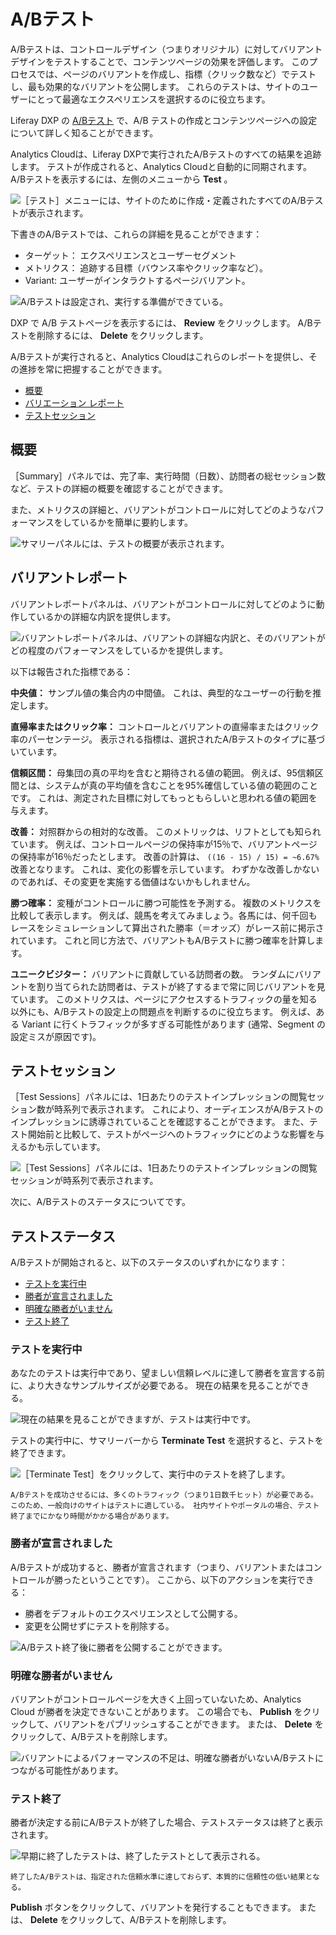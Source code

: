 # A/Bテスト

A/Bテストは、コントロールデザイン（つまりオリジナル）に対してバリアントデザインをテストすることで、コンテンツページの効果を評価します。 このプロセスでは、ページのバリアントを作成し、指標（クリック数など）でテストし、最も効果的なバリアントを公開します。 これらのテストは、サイトのユーザーにとって最適なエクスペリエンスを選択するのに役立ちます。

Liferay DXP の [A/Bテスト](https://learn.liferay.com/dxp/latest/ja/site-building/optimizing-sites/ab-testing/ab-testing.html) で、A/B テストの作成とコンテンツページへの設定について詳しく知ることができます。

Analytics Cloudは、Liferay DXPで実行されたA/Bテストのすべての結果を追跡します。 テストが作成されると、Analytics Cloudと自動的に同期されます。 A/Bテストを表示するには、左側のメニューから **Test** 。

![［テスト］メニューには、サイトのために作成・定義されたすべてのA/Bテストが表示されます。](a-b-testing/images/01.png)

下書きのA/Bテストでは、これらの詳細を見ることができます：

* ターゲット： エクスペリエンスとユーザーセグメント
* メトリクス： 追跡する目標（バウンス率やクリック率など）。
* Variant: ユーザーがインタラクトするページバリアント。

![A/Bテストは設定され、実行する準備ができている。](a-b-testing/images/02.png)

DXP で A/B テストページを表示するには、 **Review** をクリックします。 A/Bテストを削除するには、 **Delete** をクリックします。

A/Bテストが実行されると、Analytics Cloudはこれらのレポートを提供し、その進捗を常に把握することができます。

* [概要](#summary)
* [バリエーション レポート](#variant-report)
* [テストセッション](#test-sessions)

## 概要

［Summary］パネルでは、完了率、実行時間（日数）、訪問者の総セッション数など、テストの詳細の概要を確認することができます。

また、メトリクスの詳細と、バリアントがコントロールに対してどのようなパフォーマンスをしているかを簡単に要約します。

![サマリーパネルには、テストの概要が表示されます。](a-b-testing/images/03.png)

## バリアントレポート

バリアントレポートパネルは、バリアントがコントロールに対してどのように動作しているかの詳細な内訳を提供します。

![バリアントレポートパネルは、バリアントの詳細な内訳と、そのバリアントがどの程度のパフォーマンスをしているかを提供します。](a-b-testing/images/04.png)

以下は報告された指標である：

**中央値：** サンプル値の集合内の中間値。 これは、典型的なユーザーの行動を推定します。

**直帰率またはクリック率：** コントロールとバリアントの直帰率またはクリック率のパーセンテージ。 表示される指標は、選択されたA/Bテストのタイプに基づいています。

**信頼区間：** 母集団の真の平均を含むと期待される値の範囲。 例えば、95信頼区間とは、システムが真の平均値を含むことを95%確信している値の範囲のことです。 これは、測定された目標に対してもっともらしいと思われる値の範囲を与えます。

**改善：** 対照群からの相対的な改善。 このメトリックは、リフトとしても知られています。 例えば、コントロールページの保持率が15％で、バリアントページの保持率が16％だったとします。 改善の計算は、 `((16 - 15) / 15) = ~6.67%` 改善となります。 これは、変化の影響を示しています。 わずかな改善しかないのであれば、その変更を実施する価値はないかもしれません。

**勝つ確率：** 変種がコントロールに勝つ可能性を予測する。 複数のメトリクスを比較して表示します。 例えば、競馬を考えてみましょう。各馬には、何千回もレースをシミュレーションして算出された勝率（＝オッズ）がレース前に掲示されています。 これと同じ方法で、バリアントもA/Bテストに勝つ確率を計算します。

**ユニークビジター：** バリアントに貢献している訪問者の数。 ランダムにバリアントを割り当てられた訪問者は、テストが終了するまで常に同じバリアントを見ています。 このメトリクスは、ページにアクセスするトラフィックの量を知る以外にも、A/Bテストの設定上の問題点を判断するのに役立ちます。 例えば、ある Variant に行くトラフィックが多すぎる可能性があります (通常、Segment の設定ミスが原因です)。

## テストセッション

［Test Sessions］パネルには、1日あたりのテストインプレッションの閲覧セッション数が時系列で表示されます。 これにより、オーディエンスがA/Bテストのインプレッションに誘導されていることを確認することができます。 また、テスト開始前と比較して、テストがページへのトラフィックにどのような影響を与えるかも示しています。

![［Test Sessions］パネルには、1日あたりのテストインプレッションの閲覧セッションが時系列で表示されます。](a-b-testing/images/05.png)

次に、A/Bテストのステータスについてです。

## テストステータス

A/Bテストが開始されると、以下のステータスのいずれかになります：

* [テストを実行中](#test-is-running)
* [勝者が宣言されました](#winner-declared)
* [明確な勝者がいません](#no-clear-winner)
* [テスト終了](#test-terminated)

### テストを実行中

あなたのテストは実行中であり、望ましい信頼レベルに達して勝者を宣言する前に、より大きなサンプルサイズが必要である。 現在の結果を見ることができる。

![現在の結果を見ることができますが、テストは実行中です。](a-b-testing/images/06.png)

テストの実行中に、サマリーバーから **Terminate Test** を選択すると、テストを終了できます。

![［Terminate Test］をクリックして、実行中のテストを終了します。](a-b-testing/images/07.png)

```{important}
A/Bテストを成功させるには、多くのトラフィック（つまり1日数千ヒット）が必要である。 このため、一般向けのサイトはテストに適している。 社内サイトやポータルの場合、テスト終了までにかなり時間がかかる場合があります。
```

### 勝者が宣言されました

A/Bテストが成功すると、勝者が宣言されます（つまり、バリアントまたはコントロールが勝ったということです）。 ここから、以下のアクションを実行できる：

* 勝者をデフォルトのエクスペリエンスとして公開する。
* 変更を公開せずにテストを削除する。

![A/Bテスト終了後に勝者を公開することができます。](a-b-testing/images/08.png)

### 明確な勝者がいません

バリアントがコントロールページを大きく上回っていないため、Analytics Cloud が勝者を決定できないことがあります。 この場合でも、 **Publish** をクリックして、バリアントをパブリッシュすることができます。 または、 **Delete** をクリックして、A/Bテストを削除します。

![バリアントによるパフォーマンスの不足は、明確な勝者がいないA/Bテストにつながる可能性があります。 ](a-b-testing/images/09.png)

### テスト終了

勝者が決定する前にA/Bテストが終了した場合、テストステータスは終了と表示されます。

![早期に終了したテストは、終了したテストとして表示される。](./a-b-testing/images/10.png)

```{note}
終了したA/Bテストは、指定された信頼水準に達しておらず、本質的に信頼性の低い結果となる。
```

**Publish** ボタンをクリックして、バリアントを発行することもできます。 または、 **Delete** をクリックして、A/Bテストを削除します。
